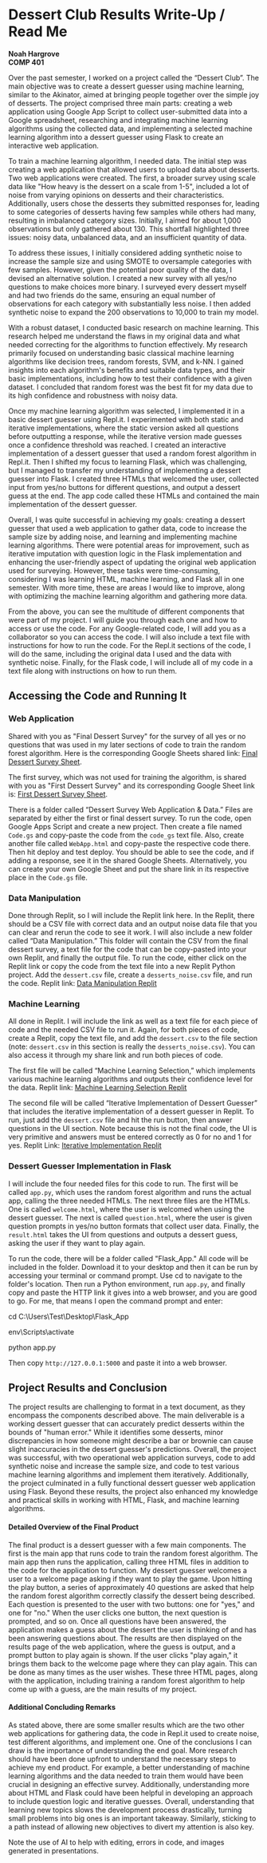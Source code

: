 # Dessert Club Results Write-Up / Read Me

**Noah Hargrove**  
**COMP 401**

Over the past semester, I worked on a project called the “Dessert Club”. The main 
objective was to create a dessert guesser using machine learning, similar to the 
Akinator, aimed at bringing people together over the simple joy of desserts. The 
project comprised three main parts: creating a web application using Google App 
Script to collect user-submitted data into a Google spreadsheet, researching and 
integrating machine learning algorithms using the collected data, and 
implementing a selected machine learning algorithm into a dessert guesser using 
Flask to create an interactive web application.

To train a machine learning algorithm, I needed data. The initial step was 
creating a web application that allowed users to upload data about desserts. Two 
web applications were created. The first, a broader survey using scale data like 
"How heavy is the dessert on a scale from 1-5", included a lot of noise from 
varying opinions on desserts and their characteristics. Additionally, users chose 
the desserts they submitted responses for, leading to some categories of desserts 
having few samples while others had many, resulting in imbalanced category sizes. 
Initially, I aimed for about 1,000 observations but only gathered about 130. This 
shortfall highlighted three issues: noisy data, unbalanced data, and an 
insufficient quantity of data.

To address these issues, I initially considered adding synthetic noise to increase 
the sample size and using SMOTE to oversample categories with few samples. However, 
given the potential poor quality of the data, I devised an alternative solution. I 
created a new survey with all yes/no questions to make choices more binary. I 
surveyed every dessert myself and had two friends do the same, ensuring an equal 
number of observations for each category with substantially less noise. I then 
added synthetic noise to expand the 200 observations to 10,000 to train my model.

With a robust dataset, I conducted basic research on machine learning. This 
research helped me understand the flaws in my original data and what needed 
correcting for the algorithms to function effectively. My research primarily 
focused on understanding basic classical machine learning algorithms like decision 
trees, random forests, SVM, and k-NN. I gained insights into each algorithm's 
benefits and suitable data types, and their basic implementations, including how 
to test their confidence with a given dataset. I concluded that random forest was 
the best fit for my data due to its high confidence and robustness with noisy data.

Once my machine learning algorithm was selected, I implemented it in a basic 
dessert guesser using Repl.it. I experimented with both static and iterative 
implementations, where the static version asked all questions before outputting a 
response, while the iterative version made guesses once a confidence threshold was 
reached. I created an interactive implementation of a dessert guesser that used a 
random forest algorithm in Repl.it. Then I shifted my focus to learning Flask, 
which was challenging, but I managed to transfer my understanding of implementing a 
dessert guesser into Flask. I created three HTMLs that welcomed the user, 
collected input from yes/no buttons for different questions, and output a dessert 
guess at the end. The app code called these HTMLs and contained the main 
implementation of the dessert guesser.

Overall, I was quite successful in achieving my goals: creating a dessert guesser 
that used a web application to gather data, code to increase the sample size by 
adding noise, and learning and implementing machine learning algorithms. There 
were potential areas for improvement, such as iterative imputation with question 
logic in the Flask implementation and enhancing the user-friendly aspect of 
updating the original web application used for surveying. However, these tasks 
were time-consuming, considering I was learning HTML, machine learning, and Flask 
all in one semester. With more time, these are areas I would like to improve, 
along with optimizing the machine learning algorithm and gathering more data.

From the above, you can see the multitude of different components that were part of 
my project. I will guide you through each one and how to access or use the code. 
For any Google-related code, I will add you as a collaborator so you can access the 
code. I will also include a text file with instructions for how to run the code. 
For the Repl.it sections of the code, I will do the same, including the original 
data I used and the data with synthetic noise. Finally, for the Flask code, I will 
include all of my code in a text file along with instructions on how to run them.

## Accessing the Code and Running It

### Web Application
Shared with you as "Final Dessert Survey" for the survey of all yes or no questions that was 
used in my later sections of code to train the random forest algorithm. Here is the 
corresponding Google Sheets shared link: 
[Final Dessert Survey Sheet](https://docs.google.com/spreadsheets/d/1oiK80folbw_Q3K43kFP9V1CuvQl8sHZ5SHk1AR7PUwA/edit?usp=sharing).

The first survey, which was not used for training the algorithm, is shared with you as 
"First Dessert Survey" and its corresponding Google Sheet link is: 
[First Dessert Survey Sheet](https://docs.google.com/spreadsheets/d/1oiK80folbw_Q3K43kFP9V1CuvQl8sHZ5SHk1AR7PUwA/edit?usp=sharing).

There is a folder called “Dessert Survey Web Application & Data.” Files are separated by either 
the first or final dessert survey. To run the code, open Google Apps Script and create a new 
project. Then create a file named `Code.gs` and copy-paste the code from the `code_gs` text 
file. Also, create another file called `WebApp.html` and copy-paste the respective code there. 
Then hit deploy and test deploy. You should be able to see the code, and if adding a response, 
see it in the shared Google Sheets. Alternatively, you can create your own Google Sheet and 
put the share link in its respective place in the `Code.gs` file.

### Data Manipulation
Done through Replit, so I will include the Replit link here. In the Replit, there should be a 
CSV file with correct data and an output noise data file that you can clear and rerun the code 
to see it work. I will also include a new folder called “Data Manipulation.” This folder will 
contain the CSV from the final dessert survey, a text file for the code that can be copy-pasted 
into your own Replit, and finally the output file. To run the code, either click on the Replit 
link or copy the code from the text file into a new Replit Python project. Add the `dessert.csv` 
file, create a `desserts_noise.csv` file, and run the code.
Replit link: [Data Manipulation Replit](https://replit.com/join/lknckpuoxh-noahhargrove)

### Machine Learning
All done in Replit. I will include the link as well as a text file for each piece of code and 
the needed CSV file to run it. Again, for both pieces of code, create a Replit, copy the text 
file, and add the `dessert.csv` to the file section (note: `dessert.csv` in this section is 
really the `desserts_noise.csv`). You can also access it through my share link and run both 
pieces of code.

The first file will be called “Machine Learning Selection,” which implements various machine 
learning algorithms and outputs their confidence level for the data.
Replit link: [Machine Learning Selection Replit](https://replit.com/join/sbvbqjbpza-noahhargrove)

The second file will be called “Iterative Implementation of Dessert Guesser” that includes the 
iterative implementation of a dessert guesser in Replit. To run, just add the `dessert.csv` 
file and hit the run button, then answer questions in the UI section. Note because this is 
not the final code, the UI is very primitive and answers must be entered correctly as 0 for 
no and 1 for yes.
Replit Link: [Iterative Implementation Replit](https://replit.com/join/jyhsclxqex-noahhargrove)

### Dessert Guesser Implementation in Flask
I will include the four needed files for this code to run. The first will be
called `app.py`, which uses the random forest algorithm and runs the actual app,
calling the three needed HTMLs. The next three files are the HTMLs. One is called
`welcome.html`, where the user is welcomed when using the dessert guesser. The
next is called `question.html`, where the user is given question prompts in yes/no
button formats that collect user data. Finally, the `result.html` takes the UI from
questions and outputs a dessert guess, asking the user if they want to play again.

To run the code, there will be a folder called "Flask_App." All code will be included
in the folder. Download it to your desktop and then it can be run by accessing your
terminal or command prompt. Use cd to navigate to the folder's location. Then run a
Python environment, run `app.py`, and finally copy and paste the HTTP link it gives
into a web browser, and you are good to go. For me, that means I open the command
prompt and enter:

cd C:\Users\Test\Desktop\Flask_App

env\Scripts\activate

python app.py

Then copy `http://127.0.0.1:5000` and paste it into a web browser.

## Project Results and Conclusion

The project results are challenging to format in a text document, as they encompass
the components described above. The main deliverable is a working dessert guesser
that can accurately predict desserts within the bounds of "human error." While it
identifies some desserts, minor discrepancies in how someone might describe a bar
or brownie can cause slight inaccuracies in the dessert guesser's predictions.
Overall, the project was successful, with two operational web application surveys,
code to add synthetic noise and increase the sample size, and code to test various
machine learning algorithms and implement them iteratively. Additionally, the project
culminated in a fully functional dessert guesser web application using Flask. Beyond
these results, the project also enhanced my knowledge and practical skills in working
with HTML, Flask, and machine learning algorithms.

#### Detailed Overview of the Final Product

The final product is a dessert guesser with a few main components. The first is the
main app that runs code to train the random forest algorithm. The main app then runs
the application, calling three HTML files in addition to the code for the application
to function. My dessert guesser welcomes a user to a welcome page asking if they want
to play the game. Upon hitting the play button, a series of approximately 40 questions
are asked that help the random forest algorithm correctly classify the dessert being
described. Each question is presented to the user with two buttons: one for "yes,"
and one for "no." When the user clicks one button, the next question is prompted,
and so on. Once all questions have been answered, the application makes a guess about
the dessert the user is thinking of and has been answering questions about. The results
are then displayed on the results page of the web application, where the guess is output,
and a prompt button to play again is shown. If the user clicks "play again," it brings
them back to the welcome page where they can play again. This can be done as many times
as the user wishes. These three HTML pages, along with the application, including training
a random forest algorithm to help come up with a guess, are the main results of my project.

#### Additional Concluding Remarks

As stated above, there are some smaller results which are the two other web applications
for gathering data, the code in Repl.it used to create noise, test different algorithms,
and implement one. One of the conclusions I can draw is the importance of understanding
the end goal. More research should have been done upfront to understand the necessary steps
to achieve my end product. For example, a better understanding of machine learning algorithms
and the data needed to train them would have been crucial in designing an effective survey.
Additionally, understanding more about HTML and Flask could have been helpful in developing
an approach to include question logic and iterative guesses. Overall, understanding that
learning new topics slows the development process drastically, turning small problems into
big ones is an important takeaway. Similarly, sticking to a path instead of allowing new
objectives to divert my attention is also key.


Note the use of AI to help with editing, errors in code, and images generated in presentations.


